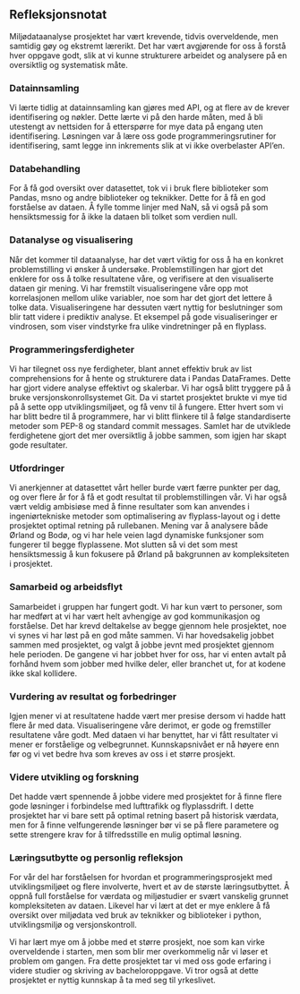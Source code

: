 ## Refleksjonsnotat
Miljødataanalyse prosjektet har vært krevende, tidvis overveldende, men samtidig gøy og ekstremt lærerikt. Det har vært avgjørende for oss å forstå hver oppgave godt, slik at vi kunne strukturere arbeidet og analysere på en oversiktlig og systematisk måte.
### Datainnsamling
Vi lærte tidlig at datainnsamling kan gjøres med API, og at flere av de krever identifisering og nøkler. Dette lærte vi på den harde måten, med å bli utestengt av nettsiden for å etterspørre for mye data på engang uten identifisering. Løsningen var å lære oss gode programmeringsrutiner for identifisering, samt legge inn inkrements slik at vi ikke overbelaster API’en.
### Databehandling
For å få god oversikt over datasettet, tok vi i bruk flere biblioteker som Pandas, msno og andre biblioteker og teknikker. Dette for å få en god forståelse av dataen. Å fylle tomme linjer med NaN, så vi også på som hensiktsmessig for å ikke la dataen bli tolket som verdien null.
### Datanalyse og visualisering
Når det kommer til dataanalyse, har det vært viktig for oss å ha en konkret problemstilling vi ønsker å undersøke. Problemstillingen har gjort det enklere for oss å tolke resultatene våre, og verifisere at den visualiserte dataen gir mening. Vi har fremstilt visualiseringene våre opp mot korrelasjonen mellom ulike variabler, noe som har det gjort det lettere å tolke data. Visualiseringene har dessuten vært nyttig for beslutninger som blir tatt videre i prediktiv analyse. Et eksempel på gode visualiseringer er vindrosen, som viser vindstyrke fra ulike vindretninger på en flyplass.
### Programmeringsferdigheter
Vi har tilegnet oss nye ferdigheter, blant annet effektiv bruk av list comprehensions for å hente og strukturere data i Pandas DataFrames. Dette har gjort videre analyse effektivt og skalerbar. Vi har også blitt tryggere på å bruke versjonskonrollsystemet Git. Da vi startet prosjektet brukte vi mye tid på å sette opp utviklingsmiljøet, og få venv til å fungere. Etter hvert som vi har blitt bedre til å programmere, har vi blitt flinkere til å følge standardiserte metoder som PEP-8 og standard commit messages. Samlet har de utviklede ferdighetene gjort det mer oversiktlig å jobbe sammen, som igjen har skapt gode resultater.
### Utfordringer
Vi anerkjenner at datasettet vårt heller burde vært færre punkter per dag, og over flere år for å få et godt resultat til problemstillingen vår. Vi har også vært veldig ambisiøse med å finne resultater som kan anvendes i ingeniørtekniske metoder som optimalisering av flyplass-layout og i dette prosjektet optimal retning på rullebanen. Mening var å analysere både Ørland og Bodø, og vi har hele veien lagd dynamiske funksjoner som fungerer til begge flyplassene. Mot slutten så vi det som mest hensiktsmessig å kun fokusere på Ørland på bakgrunnen av kompleksiteten i prosjektet. 
### Samarbeid og arbeidsflyt
Samarbeidet i gruppen har fungert godt. Vi har kun vært to personer, som har medført at vi har vært helt avhengige av god kommunikasjon og forståelse. Det har krevd deltakelse av begge gjennom hele prosjektet, noe vi synes vi har løst på en god måte sammen. Vi har hovedsakelig jobbet sammen med prosjektet, og valgt å jobbe jevnt med prosjektet gjennom hele perioden. De gangene vi har jobbet hver for oss, har vi enten avtalt på forhånd hvem som jobber med hvilke deler, eller branchet ut, for at kodene ikke skal kollidere.
### Vurdering av resultat og forbedringer
Igjen mener vi at resultatene hadde vært mer presise dersom vi hadde hatt flere år med data. Visualiseringene våre derimot, er gode og fremstiller resultatene våre godt. Med dataen vi har benyttet, har vi fått resultater vi mener er forståelige og velbegrunnet. Kunnskapsnivået er nå høyere enn før og vi vet bedre hva som kreves av oss i et større prosjekt.
### Videre utvikling og forskning
Det hadde vært spennende å jobbe videre med prosjektet for å finne flere gode løsninger i forbindelse med lufttrafikk og flyplassdrift. I dette prosjektet har vi bare sett på optimal retning basert på historisk værdata, men for å finne velfungerende løsninger bør vi se på flere parametere og sette strengere krav for å tilfredsstille en mulig optimal løsning.
### Læringsutbytte og personlig refleksjon
For vår del har forståelsen for hvordan et programmeringsprosjekt med utviklingsmiljøet og flere involverte, hvert et av de største læringsutbyttet. Å oppnå full forståelse for værdata og miljøstudier er svært vanskelig grunnet kompleksiteten av dataen. Likevel har vi lært at det er mye enklere å få oversikt over miljødata ved bruk av teknikker og biblioteker i python, utviklingsmiljø og versjonskontroll. 

Vi har lært mye om å jobbe med et større prosjekt, noe som kan virke overveldende i starten, men som blir mer overkommelig når vi løser et problem om gangen. Fra dette prosjektet tar vi med oss gode erfaring i videre studier og skriving av bacheloroppgave. Vi tror også at dette prosjektet er nyttig kunnskap å ta med seg til yrkeslivet.

